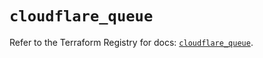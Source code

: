 # `cloudflare_queue`

Refer to the Terraform Registry for docs: [`cloudflare_queue`](https://registry.terraform.io/providers/cloudflare/cloudflare/5.7.0/docs/resources/queue).
